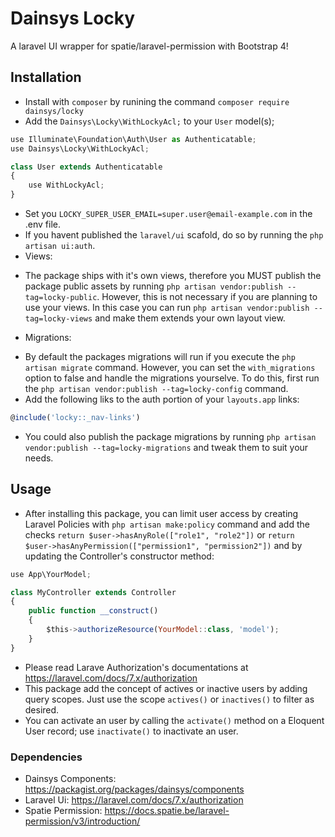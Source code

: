 # Dainsys Locky  
A laravel UI wrapper for spatie/laravel-permission with Bootstrap 4!
## Installation
* Install with `composer` by runining the command `composer require dainsys/locky`
* Add the `Dainsys\Locky\WithLockyAcl;` to your `User` model(s);
```javascript
use Illuminate\Foundation\Auth\User as Authenticatable;
use Dainsys\Locky\WithLockyAcl;

class User extends Authenticatable
{
    use WithLockyAcl;
}
```
* Set you `LOCKY_SUPER_USER_EMAIL=super.user@email-example.com` in the .env file.
* If you havent published the `laravel/ui` scafold, do so by running the `php artisan ui:auth`.
* Views:
- The package ships with it's own views, therefore you MUST publish the package public assets by running `php artisan vendor:publish --tag=locky-public`. However, this is not necessary if you are planning to use your views. In this case you can run `php artisan vendor:publish --tag=locky-views` and make them extends your own layout view. 
* Migrations:
- By default the packages migrations will run if you execute the `php artisan migrate` command. However, you can set the `with_migrations` option to false and handle the migrations yourselve. To do this, first run the `php artisan vendor:publish --tag=locky-config` command.
- Add the following liks to the auth portion of your `layouts.app` links:
````javascript 
@include('locky::_nav-links')
````
- You could also publish the package migrations by running `php artisan vendor:publish --tag=locky-migrations` and tweak them to suit your needs.
## Usage
* After installing this package, you can limit user access by creating Laravel Policies with `php artisan make:policy` command and add the checks `return $user->hasAnyRole(["role1", "role2"])` or `return $user->hasAnyPermission(["permission1", "permission2"])` and by updating the Controller's constructor method:
```javascript
use App\YourModel;

class MyController extends Controller
{
    public function __construct()
    {
        $this->authorizeResource(YourModel::class, 'model');
    }
}
```
- Please read Larave Authorization's documentations at https://laravel.com/docs/7.x/authorization
- This package add the concept of actives or inactive users by adding query scopes. Just use the scope `actives()` or `inactives()` to filter as desired. 
- You can activate an user by calling the `activate()` method on a Eloquent User record; use `inactivate()` to inactivate an user.
### Dependencies
* Dainsys Components: https://packagist.org/packages/dainsys/components
* Laravel Ui: https://laravel.com/docs/7.x/authorization
* Spatie Permission: https://docs.spatie.be/laravel-permission/v3/introduction/

 
